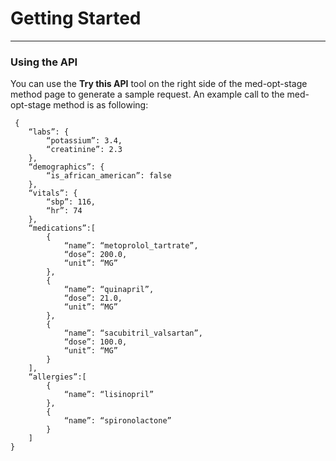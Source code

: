 # Getting Started
---

<!-- ### Before you begin
1. Create a new [Cloud Platform project](https://console.developers.google.com/projectcreate).
2. [Enable billing](https://cloud.google.com/billing/docs/how-to/modify-project#enable_billing_for_a_project) for your project.

### Creating an API key
1. [Create an API key](https://console.developers.google.com/apis/credentials) in the Google APIs Console.
2. Click **Create credentials**, then select **API key**.
3. Copy the key to the clipboard.
4. Click **Close**.

### Enable the API

Before you can make calls to this API, you need to enable it in the Cloud Platform project you created.
1. [View this API](https://console.developers.google.com/apis/api/{{apiHost}}/overview) in the Google APIs Console.
2. Click the **Enable** button, then wait for it to complete.
3. You can now call the API using the API key you created! -->

### Using the API

 You can use the **Try this API** tool on the right side of the med-opt-stage method page to generate a sample request. An example call to the med-opt-stage method is as following:


````
 {
	“labs”: {								
		“potassium”: 3.4,
		“creatinine”: 2.3
	},
	“demographics”: {								
		“is_african_american”: false
	},
	“vitals”: {
		“sbp”: 116,
		“hr”: 74
	},
	“medications”:[
		{
			“name”: “metoprolol_tartrate”,
		 	“dose”: 200.0,
			“unit”: “MG”
		},
		{
			“name”: “quinapril”,
			“dose”: 21.0,
			“unit”: “MG”
		},
		{
			“name”: “sacubitril_valsartan”,
			“dose”: 100.0,
			“unit”: “MG”
		}
	],
	“allergies”:[
		{
			“name”: “lisinopril”
		},
		{
			“name”: “spironolactone”
		}
	]
}
````



